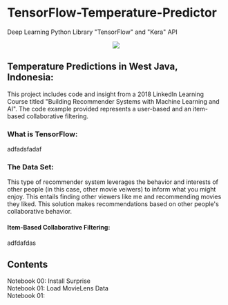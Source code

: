 # TensorFlow-Temperature-Predictor
Deep Learning Python Library "TensorFlow" and "Kera" API
<center><img src="Images/surpriselib.png"/></center>

## Temperature Predictions in West Java, Indonesia:
This project includes code and insight from a 2018 LinkedIn Learning Course titled "Building Recommender Systems with Machine Learning and AI".  The code example provided represents a user-based and an item-based collaborative filtering.  

### What is TensorFlow: 
adfadsfadaf

### The Data Set: 
This type of recommender system leverages the behavior and interests of other people (in this case, other movie veiwers) to inform what you might enjoy. This entails finding other viewers like me and recommending movies they liked.  This solution makes recommendations based on other people's collaborative behavior. 
#### Item-Based Collaborative Filtering:
adfdafdas

## Contents
Notebook 00: Install Surprise<br>
Notebook 01: Load MovieLens Data<br>
Notebook 01: 
